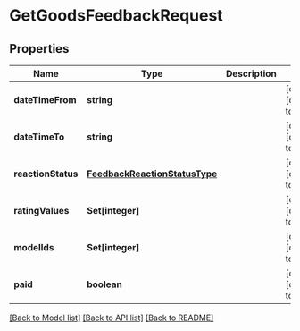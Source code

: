 # GetGoodsFeedbackRequest

## Properties
Name | Type | Description | Notes
------------ | ------------- | ------------- | -------------
**dateTimeFrom** | **string** |  | [optional] [default to null]
**dateTimeTo** | **string** |  | [optional] [default to null]
**reactionStatus** | [**FeedbackReactionStatusType**](FeedbackReactionStatusType.md) |  | [optional] [default to null]
**ratingValues** | **Set[integer]** |  | [optional] [default to null]
**modelIds** | **Set[integer]** |  | [optional] [default to null]
**paid** | **boolean** |  | [optional] [default to null]

[[Back to Model list]](../README.md#documentation-for-models) [[Back to API list]](../README.md#documentation-for-api-endpoints) [[Back to README]](../README.md)


